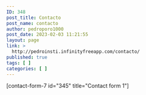 ```yaml
---
ID: 348
post_title: Contacto
post_name: contacto
author: pedroporo1000
post_date: 2023-02-03 11:21:55
layout: page
link: >
  http://pedroinsti.infinityfreeapp.com/contacto/
published: true
tags: [ ]
categories: [ ]
---
```

<!-- wp:contact-form-7/contact-form-selector {"id":345,"title":"Contact form 1"} -->
<div class="wp-block-contact-form-7-contact-form-selector">[contact-form-7 id="345" title="Contact form 1"]</div>
<!-- /wp:contact-form-7/contact-form-selector -->